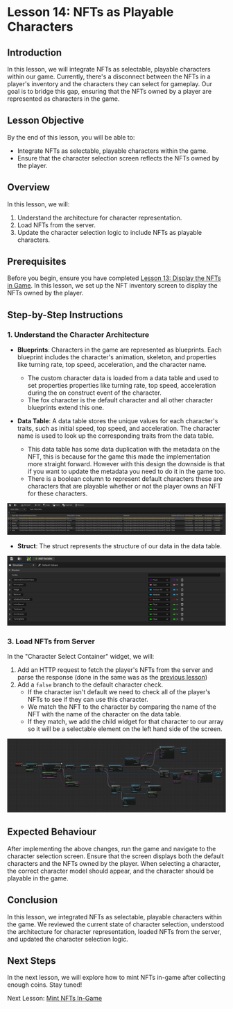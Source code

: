 # Lesson 14: NFTs as Playable Characters

## Introduction
In this lesson, we will integrate NFTs as selectable, playable characters within our game. Currently, there's a disconnect between the NFTs in a player's inventory and the characters they can select for gameplay. Our goal is to bridge this gap, ensuring that the NFTs owned by a player are represented as characters in the game.

## Lesson Objective
By the end of this lesson, you will be able to:
- Integrate NFTs as selectable, playable characters within the game.
- Ensure that the character selection screen reflects the NFTs owned by the player.

## Overview
In this lesson, we will:
1. Understand the architecture for character representation.
2. Load NFTs from the server.
3. Update the character selection logic to include NFTs as playable characters.

## Prerequisites
Before you begin, ensure you have completed [Lesson 13: Display the NFTs in Game](../13-display-the-nfts-in-game/README.md). In this lesson, we set up the NFT inventory screen to display the NFTs owned by the player.

## Step-by-Step Instructions

### 1. Understand the Character Architecture
- **Blueprints**: Characters in the game are represented as blueprints. Each blueprint includes the character's animation, skeleton, and properties like turning rate, top speed, acceleration, and the character name.
    - The custom character data is loaded from a data table and used to set properties properties like turning rate, top speed, acceleration during the on construct event of the character.
    - The fox character is the default character and all other character blueprints extend this one.

- **Data Table**: A data table stores the unique values for each character's traits, such as initial speed, top speed, and acceleration. The character name is used to look up the corresponding traits from the data table.
    - This data table has some data duplication with the metadata on the NFT, this is because for the game this made the implementation more straight forward. However with this design the downside is that if you want to update the metadata you need to do it in the game too.
    - There is a boolean column to represent default characters these are characters that are playable whether or not the player owns an NFT for these characters.

![Data Table](./dataTable.png)

- **Struct**: The struct represents the structure of our data in the data table.

![Struct](./struct.png)

### 3. Load NFTs from Server
In the "Character Select Container" widget, we will:

1. Add an HTTP request to fetch the player's NFTs from the server and parse the response (done in the same was as the [previous lesson](../13-display-the-nfts-in-game/README.md))
2. Add a `false` branch to the default character check.
    - If the character isn't default we need to check all of the player's NFTs to see if they can use this character.
    - We match the NFT to the character by comparing the name of the NFT with the name of the character on the data table.
    - If they match, we add the child widget for that character to our array so it will be a selectable element on the left hand side of the screen.

![Character Select Container](./CharacterContainerOnConstruct.png)


## Expected Behaviour

After implementing the above changes, run the game and navigate to the character selection screen. Ensure that the screen displays both the default characters and the NFTs owned by the player. When selecting a character, the correct character model should appear, and the character should be playable in the game.

## Conclusion

In this lesson, we integrated NFTs as selectable, playable characters within the game. We reviewed the current state of character selection, understood the architecture for character representation, loaded NFTs from the server, and updated the character selection logic.

## Next Steps

In the next lesson, we will explore how to mint NFTs in-game after collecting enough coins. Stay tuned!

Next Lesson: [Mint NFTs In-Game](../15-mint-nfts-in-game/README.md)